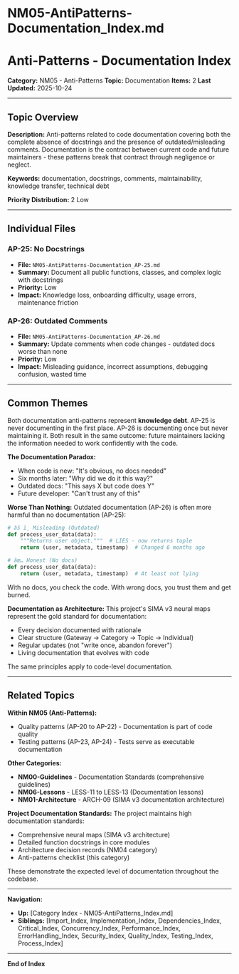 # NM05-AntiPatterns-Documentation_Index.md

# Anti-Patterns - Documentation Index

**Category:** NM05 - Anti-Patterns
**Topic:** Documentation
**Items:** 2
**Last Updated:** 2025-10-24

---

## Topic Overview

**Description:** Anti-patterns related to code documentation covering both the complete absence of docstrings and the presence of outdated/misleading comments. Documentation is the contract between current code and future maintainers - these patterns break that contract through negligence or neglect.

**Keywords:** documentation, docstrings, comments, maintainability, knowledge transfer, technical debt

**Priority Distribution:** 2 Low

---

## Individual Files

### AP-25: No Docstrings
- **File:** `NM05-AntiPatterns-Documentation_AP-25.md`
- **Summary:** Document all public functions, classes, and complex logic with docstrings
- **Priority:** Low
- **Impact:** Knowledge loss, onboarding difficulty, usage errors, maintenance friction

### AP-26: Outdated Comments
- **File:** `NM05-AntiPatterns-Documentation_AP-26.md`
- **Summary:** Update comments when code changes - outdated docs worse than none
- **Priority:** Low
- **Impact:** Misleading guidance, incorrect assumptions, debugging confusion, wasted time

---

## Common Themes

Both documentation anti-patterns represent **knowledge debt**. AP-25 is never documenting in the first place. AP-26 is documenting once but never maintaining it. Both result in the same outcome: future maintainers lacking the information needed to work confidently with the code.

**The Documentation Paradox:**
- When code is new: "It's obvious, no docs needed"
- Six months later: "Why did we do it this way?"
- Outdated docs: "This says X but code does Y"
- Future developer: "Can't trust any of this"

**Worse Than Nothing:**
Outdated documentation (AP-26) is often more harmful than no documentation (AP-25):

```python
# âš ï¸ Misleading (Outdated)
def process_user_data(data):
    """Returns user object."""  # LIES - now returns tuple
    return (user, metadata, timestamp)  # Changed 6 months ago

# âœ… Honest (No docs)
def process_user_data(data):
    return (user, metadata, timestamp)  # At least not lying
```

With no docs, you check the code. With wrong docs, you trust them and get burned.

**Documentation as Architecture:**
This project's SIMA v3 neural maps represent the gold standard for documentation:
- Every decision documented with rationale
- Clear structure (Gateway → Category → Topic → Individual)
- Regular updates (not "write once, abandon forever")
- Living documentation that evolves with code

The same principles apply to code-level documentation.

---

## Related Topics

**Within NM05 (Anti-Patterns):**
- Quality patterns (AP-20 to AP-22) - Documentation is part of code quality
- Testing patterns (AP-23, AP-24) - Tests serve as executable documentation

**Other Categories:**
- **NM00-Guidelines** - Documentation Standards (comprehensive guidelines)
- **NM06-Lessons** - LESS-11 to LESS-13 (Documentation lessons)
- **NM01-Architecture** - ARCH-09 (SIMA v3 documentation architecture)

**Project Documentation Standards:**
The project maintains high documentation standards:
- Comprehensive neural maps (SIMA v3 architecture)
- Detailed function docstrings in core modules
- Architecture decision records (NM04 category)
- Anti-patterns checklist (this category)

These demonstrate the expected level of documentation throughout the codebase.

---

**Navigation:**
- **Up:** [Category Index - NM05-AntiPatterns_Index.md]
- **Siblings:** [Import_Index, Implementation_Index, Dependencies_Index, Critical_Index, Concurrency_Index, Performance_Index, ErrorHandling_Index, Security_Index, Quality_Index, Testing_Index, Process_Index]

---

**End of Index**
